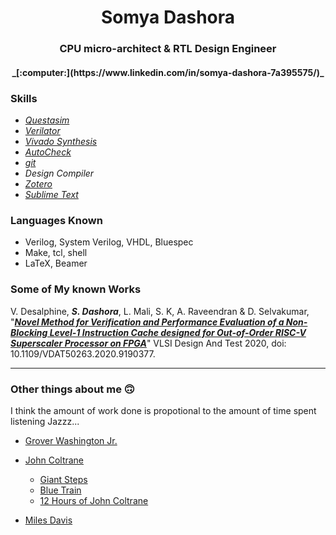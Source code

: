 
<h1 align='center'> Somya Dashora </h1>
<h3 align='center'> CPU micro-architect & RTL Design Engineer </h3>
<h4 align='center'> _[:computer:](https://www.linkedin.com/in/somya-dashora-7a395575/)_ </h4>



<!-- [Sublime Text is :heartpulse:](https://www.sublimetext.com/) -->

### Skills

* _[Questasim](https://www.mentor.com/products/fv/questa/)_
* _[Verilator](https://www.veripool.org/wiki/verilatorVerilator)_
* _[Vivado Synthesis](https://www.xilinx.com/products/design-tools/vivado.html)_
* _[AutoCheck](https://www.mentor.com/products/fv/questa-autocheck)_
* _[git](https://git-scm.com/)_
* _Design Compiler_
* _[Zotero](https://www.zotero.org/)_
* _[Sublime Text](https://www.sublimetext.com/)_

### Languages Known

* Verilog, System Verilog, VHDL, Bluespec
* Make, tcl, shell
* LaTeX, Beamer


### Some of My known Works

V. Desalphine, _**S. Dashora**_, L. Mali, S. K, A. Raveendran & D. Selvakumar,
"[**_Novel Method for Verification and Performance Evaluation of
a Non-Blocking Level-1 Instruction Cache designed for Out-of-Order
RISC-V Superscaler Processor on FPGA_**](https://ieeexplore.ieee.org/document/9190377)" VLSI Design And Test 2020,
doi: 10.1109/VDAT50263.2020.9190377.

---

### Other things about me :upside_down_face:

I think the amount of work done is propotional to the amount of time spent listening Jazzz...

* [Grover Washington Jr.](https://www.youtube.com/watch?v=RTEuTJU01QA&list=PLRcVhl4cKJmoUtjUgZybn4lVMOTZ21TPg&index=1)

* [John Coltrane](https://www.youtube.com/watch?v=UlFNy9iWrpE&list=PLRcVhl4cKJmoUtjUgZybn4lVMOTZ21TPg&index=2)
     * [Giant Steps](https://www.youtube.com/watch?v=xy_fxxj1mMY&list=PLRcVhl4cKJmoUtjUgZybn4lVMOTZ21TPg&index=5)
	 * [Blue Train](https://www.youtube.com/watch?v=fEqrnR7_yT8&list=PLRcVhl4cKJmoUtjUgZybn4lVMOTZ21TPg&index=6)
	 * [12 Hours of John Coltrane](https://www.youtube.com/watch?v=TuogFx7ADRs&list=PLRcVhl4cKJmoUtjUgZybn4lVMOTZ21TPg&index=77)

* [Miles Davis](https://www.youtube.com/watch?v=lKoybkBF9Ik&list=PLRcVhl4cKJmoUtjUgZybn4lVMOTZ21TPg&index=22)

<!--
**somyadashora/somyadashora** is a ✨ _special_ ✨ repository because its `README.md` (this file) appears on your GitHub profile.

Here are some ideas to get you started:

- 🔭 I’m currently working on ...
- 🌱 I’m currently learning ...
- 👯 I’m looking to collaborate on ...
- 🤔 I’m looking for help with ...
- 💬 Ask me about ...
- 📫 How to reach me: ...
- 😄 Pronouns: ...
- ⚡ Fun fact: ...
-->
